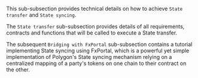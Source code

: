 This sub-subsection provides technical details on how to achieve `State transfer` and `State syncing`.

The `State transfer` sub-subsection provides details of all requirements, contracts and functions that will be called to execute a State transfer.

The subsequent `Bridging with FxPortal` sub-subsection contains a tutorial implementing State syncing using FxPortal, which is a powerful yet simple implementation of Polygon's State syncing mechanism relying on a centralized mapping of a party's tokens on one chain to their contract on the other.
